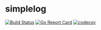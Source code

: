 # simplelog

[![Build Status](https://travis-ci.org/huzhongqing/simplelog.svg?branch=master)](https://travis-ci.org/huzhongqing/simplelog)
[![Go Report Card](https://goreportcard.com/badge/github.com/huzhongqing/simplelog)](https://goreportcard.com/report/github.com/huzhongqing/simplelog)
[![codecov](https://codecov.io/gh/huzhongqing/simplelog/branch/master/graph/badge.svg)](https://codecov.io/gh/huzhongqing/simplelog)
